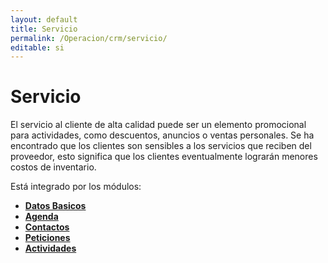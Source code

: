 ```yaml
---
layout: default
title: Servicio
permalink: /Operacion/crm/servicio/
editable: si
---
```


# Servicio

El servicio al cliente de alta calidad puede ser un elemento promocional para actividades, como descuentos, anuncios o ventas personales. Se ha encontrado que los clientes son sensibles a los servicios que reciben del proveedor, esto significa que los clientes eventualmente lograrán menores costos de inventario.


Está integrado por los módulos:

* [**Datos Basicos**](http://docs.oasiscom.com/Operacion/crm/servicio/abasica/)
* [**Agenda**](http://docs.oasiscom.com/Operacion/crm/servicio/aagenda/)
* [**Contactos**](http://docs.oasiscom.com/Operacion/crm/servicio/acontacto/)
* [**Peticiones**](http://docs.oasiscom.com/Operacion/crm/servicio/apeticion/)
* [**Actividades**](http://docs.oasiscom.com/Operacion/crm/servicio/aactividad/)